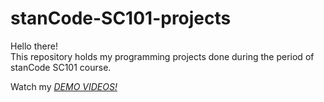 # stanCode-SC101-projects
Hello there!\
This repository holds my programming projects done during the period of stanCode SC101 course.

Watch my *[DEMO VIDEOS!](https://reurl.cc/O429QR)*
